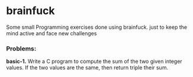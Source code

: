 # brainfuck
Some small Programming exercises done using brainfuck. just to keep the mind active and face new challenges

### Problems:
**basic-1.** Write a C program to compute the sum of the two given integer values. If the two values are the same, then return triple their sum.
